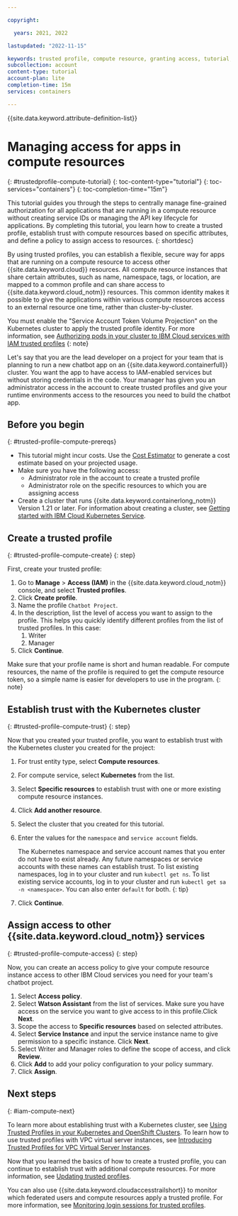 ```yaml
---

copyright:

  years: 2021, 2022

lastupdated: "2022-11-15"

keywords: trusted profile, compute resource, granting access, tutorial, IAM trusted profile, trust relationship, establish trust, trust policy, trusted entity, assume access, apply access
subcollection: account
content-type: tutorial
account-plan: lite
completion-time: 15m
services: containers

---
```


{{site.data.keyword.attribute-definition-list}}

# Managing access for apps in compute resources
{: #trustedprofile-compute-tutorial}
{: toc-content-type="tutorial"}
{: toc-services="containers"}
{: toc-completion-time="15m"}

This tutorial guides you through the steps to centrally manage fine-grained authorization for all applications that are running in a compute resource without creating service IDs or managing the API key lifecycle for applications. By completing this tutorial, you learn how to create a trusted profile, establish trust with compute resources based on specific attributes, and define a policy to assign access to resources.
{: shortdesc}

By using trusted profiles, you can establish a flexible, secure way for apps that are running on a compute resource to access other {{site.data.keyword.cloud}} resources. All compute resource instances that share certain attributes, such as name, namespace, tags, or location, are mapped to a common profile and can share access to {{site.data.keyword.cloud_notm}} resources. This common identity makes it possible to give the applications within various compute resources access to an external resource one time, rather than cluster-by-cluster.

You must enable the "Service Account Token Volume Projection" on the Kubernetes cluster to apply the trusted profile identity. For more information, see [Authorizing pods in your cluster to IBM Cloud services with IAM trusted profiles](/docs/containers?topic=containers-pod-iam-identity&interface=ui)
{: note}

Let's say that you are the lead developer on a project for your team that is planning to run a new chatbot app on an {{site.data.keyword.containerfull}} cluster. You want the app to have access to IAM-enabled services but without storing credentials in the code. Your manager has given you an administrator access in the account to create trusted profiles and give your runtime environments access to the resources you need to build the chatbot app.

## Before you begin
{: #trusted-profile-compute-prereqs}

* This tutorial might incur costs. Use the [Cost Estimator](/estimator/review) to generate a cost estimate based on your projected usage.
* Make sure you have the following access:
   * Administrator role in the account to create a trusted profile
   * Administrator role on the specific resources to which you are assigning access
* Create a cluster that runs {{site.data.keyword.containerlong_notm}} Version 1.21 or later. For information about creating a cluster, see [Getting started with IBM Cloud Kubernetes Service](/docs/containers?topic=containers-getting-started).

## Create a trusted profile
{: #trusted-profile-compute-create}
{: step}

First, create your trusted profile:

1. Go to **Manage** > **Access (IAM)** in the {{site.data.keyword.cloud_notm}} console, and select **Trusted profiles**.
2. Click **Create profile**.
3. Name the profile `Chatbot Project`.
4. In the description, list the level of access you want to assign to the profile. This helps you quickly identify different profiles from the list of trusted profiles. In this case:
   1. Writer
   2. Manager
5. Click **Continue**.

Make sure that your profile name is short and human readable. For compute resources, the name of the profile is required to get the compute resource token, so a simple name is easier for developers to use in the program.
{: note}

## Establish trust with the Kubernetes cluster
{: #trusted-profile-compute-trust}
{: step}

Now that you created your trusted profile, you want to establish trust with the Kubernetes cluster you created for the project:

1. For trust entity type, select **Compute resources**.
2. For compute service, select **Kubernetes** from the list.
3. Select **Specific resources** to establish trust with one or more existing compute resource instances.
4. Click **Add another resource**.
5. Select the cluster that you created for this tutorial.
6. Enter the values for the `namespace` and `service account` fields.

   The Kubernetes namespace and service account names that you enter do not have to exist already. Any future namespaces or service accounts with these names can establish trust. To list existing namespaces, log in to your cluster and run `kubectl get ns`. To list existing service accounts, log in to your cluster and run `kubectl get sa -n <namespace>`. You can also enter `default` for both.
   {: tip}

7. Click **Continue**.

## Assign access to other {{site.data.keyword.cloud_notm}} services
{: #trusted-profile-compute-access}
{: step}

Now, you can create an access policy to give your compute resource instance access to other IBM Cloud services you need for your team's chatbot project.

1. Select **Access policy**.
2. Select **Watson Assistant** from the list of services. Make sure you have access on the service you want to give access to in this profile.Click **Next**.
3. Scope the access to **Specific resources** based on selected attributes.
4. Select **Service Instance** and input the service instance name to give permission to a specific instance. Click **Next**.
5. Select Writer and Manager roles to define the scope of access, and click **Review**.
6. Click **Add** to add your policy configuration to your policy summary.
7. Click **Assign**.

## Next steps
{: #iam-compute-next}

To learn more about establishing trust with a Kubernetes cluster, see [Using Trusted Profiles in your Kubernetes and OpenShift Clusters](https://www.ibm.com/cloud/blog/using-trusted-profiles-in-your-kubernetes-and-openshift-clusters). To learn how to use trusted profiles with VPC virtual server instances, see [Introducing Trusted Profiles for VPC Virtual Server Instances](https://www.ibm.com/cloud/blog/introducing-trusted-profiles-for-vpc-virtual-server-instances).

Now that you learned the basics of how to create a trusted profile, you can continue to establish trust with additional compute resources. For more information, see [Updating trusted profiles](/docs/account?topic=account-trusted-profile-update).

You can also use {{site.data.keyword.cloudaccesstrailshort}} to monitor which federated users and compute resources apply a trusted profile. For more information, see [Monitoring login sessions for trusted profiles](/docs/account?topic=account-trusted-profile-monitor).
